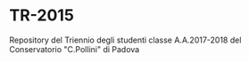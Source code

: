 # TR-2015
Repository del Triennio degli studenti classe A.A.2017-2018 del Conservatorio "C.Pollini" di Padova
